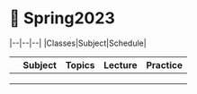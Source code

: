 # 🐤 Spring2023

|--|--|--|
|Classes|Subject|Schedule|

|   |Subject|Topics   |Lecture   |Practice   |
|---|---|---|---|---|
|   |   |   |   |   |
|   |   |   |   |   |
|   |   |   |   |   |
